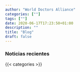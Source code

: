 ```yaml
---
author: "World Doctors Alliance"
categories: [""]
tags: [""]
date: 2020-06-17T17:23:50+01:00
description: ""
title: "Blog"
draft: false
---
```


### Noticias recientes

{{< categories >}} 
